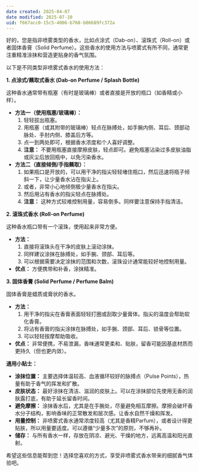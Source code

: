 ```yaml
---
date created: 2025-04-07
date modified: 2025-07-10
uid: f667acc0-15c5-4006-b768-b06689fc372a
---
```


好的，您是指非喷雾类型的香水，比如点涂式（Dab-on）、滚珠式（Roll-on）或者固体香膏（Solid Perfume）。这些香水的使用方法与喷雾式有所不同，通常更注重精准涂抹和营造更贴身的香气氛围。

以下是不同类型非喷雾式香水的使用方法：

**1. 点涂式/蘸取式香水 (Dab-on Perfume / Splash Bottle)**

这种香水通常带有瓶塞（有时是玻璃棒）或者直接是开放的瓶口（如香精或小样）。

- **方法一（使用瓶塞/玻璃棒）：**
    1. 轻轻拔出瓶塞。
    2. 用瓶塞（或其附带的玻璃棒）轻点在脉搏处，如手腕内侧、耳后、颈部动脉处、手肘内侧、膝盖后方等。
    3. 点一到两处即可，根据香水浓度和个人喜好调整。
    4. **注意：** 不要用瓶塞直接摩擦皮肤，轻点即可。避免瓶塞沾染过多皮肤油脂或灰尘后放回瓶中，以免污染香水。
- **方法二（直接倾倒/手指蘸取）：**
    1. 如果瓶口是开放的，可以用干净的指尖轻轻堵住瓶口，然后迅速将瓶子倾斜一下，让少量香水沾在指尖上。
    2. 或者，非常小心地倾倒极少量香水在指尖。
    3. 然后用沾有香水的指尖轻点在脉搏处。
    4. **注意：** 这种方式较难控制用量，容易倒多。同样要注意保持手指清洁。

**2. 滚珠式香水 (Roll-on Perfume)**

这种香水瓶口带有一个滚珠，使用起来非常方便。

- **方法：**
    1. 直接将滚珠头在干净的皮肤上滚动涂抹。
    2. 同样建议涂抹在脉搏处，如手腕、颈部、耳后等。
    3. 可以根据需要决定涂抹的范围和次数，滚珠设计通常能较好地控制用量。
- **优点：** 方便携带和补香，涂抹精准。

**3. 固体香膏 (Solid Perfume / Perfume Balm)**

固体香膏是蜡质或膏状的香水。

- **方法：**
    1. 用干净的指尖在香膏表面轻轻打圈或刮取少量膏体。指尖的温度会帮助软化香膏。
    2. 将沾有香膏的指尖涂抹在脉搏处，如手腕、颈部、耳后、锁骨等位置。
    3. 可以轻轻按摩帮助吸收。
- **优点：** 非常便携，不易泄漏，香味通常更柔和、贴肤，留香可能因基底材质而更持久（但也更内敛）。

**通用小贴士：**

- **涂抹位置：** 主要选择体温较高、血液循环较好的脉搏点（Pulse Points），热量有助于香气的挥发和扩散。
- **皮肤状态：** 最好涂抹在清洁、滋润的皮肤上。可以在涂抹部位先使用无香的润肤露打底，有助于延长留香时间。
- **避免摩擦：** 涂抹香水后，尤其是在手腕处，尽量避免相互摩擦。摩擦会破坏香水分子结构，影响香味的正常散发和层次感。让香水自然干燥和挥发。
- **用量控制：** 非喷雾式香水通常浓度较高（尤其是香精Parfum），或者设计得更贴肤，所以用量要适度。可以遵循“少量多次”的原则，不够再补。
- **储存：** 与所有香水一样，存放在阴凉、避光、干燥的地方，远离高温和阳光直射。

希望这些信息能帮到您！选择您喜欢的方式，享受非喷雾式香水带来的细腻香气体验吧。
